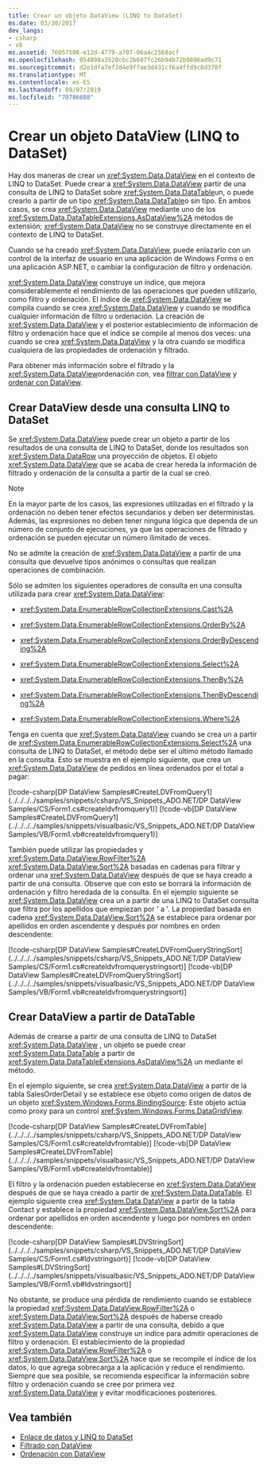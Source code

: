 ```yaml
---
title: Crear un objeto DataView (LINQ to DataSet)
ms.date: 03/30/2017
dev_langs:
- csharp
- vb
ms.assetid: 76057508-e12d-4779-a707-06a4c2568acf
ms.openlocfilehash: 054898a3520cbc2b607fc26b94b72b9896ad9c71
ms.sourcegitcommit: d2e1dfa7ef2d4e9ffae3d431cf6a4ffd9c8d378f
ms.translationtype: MT
ms.contentlocale: es-ES
ms.lasthandoff: 09/07/2019
ms.locfileid: "70786688"
---
```

# <a name="creating-a-dataview-object-linq-to-dataset"></a>Crear un objeto DataView (LINQ to DataSet)
Hay dos maneras de crear un <xref:System.Data.DataView> en el contexto de LINQ to DataSet. Puede crear a <xref:System.Data.DataView> partir de una consulta de LINQ to DataSet sobre <xref:System.Data.DataTable>un, o puede crearlo a partir de un tipo <xref:System.Data.DataTable>o sin tipo. En ambos casos, se crea <xref:System.Data.DataView> mediante uno de los <xref:System.Data.DataTableExtensions.AsDataView%2A> métodos de extensión; <xref:System.Data.DataView> no se construye directamente en el contexto de LINQ to DataSet.  
  
 Cuando se ha creado <xref:System.Data.DataView>, puede enlazarlo con un control de la interfaz de usuario en una aplicación de Windows Forms o en una aplicación ASP.NET, o cambiar la configuración de filtro y ordenación.  
  
 <xref:System.Data.DataView> construye un índice, que mejora considerablemente el rendimiento de las operaciones que pueden utilizarlo, como filtro y ordenación. El índice de <xref:System.Data.DataView> se compila cuando se crea <xref:System.Data.DataView> y cuando se modifica cualquier información de filtro u ordenación. La creación de <xref:System.Data.DataView> y el posterior establecimiento de información de filtro y ordenación hace que el índice se compile al menos dos veces: una cuando se crea <xref:System.Data.DataView> y la otra cuando se modifica cualquiera de las propiedades de ordenación y filtrado.  
  
 Para obtener más información sobre el filtrado y la <xref:System.Data.DataView>ordenación con, vea [filtrar con DataView](filtering-with-dataview-linq-to-dataset.md) y [ordenar con DataView](sorting-with-dataview-linq-to-dataset.md).  
  
## <a name="creating-dataview-from-a-linq-to-dataset-query"></a>Crear DataView desde una consulta LINQ to DataSet  
 Se <xref:System.Data.DataView> puede crear un objeto a partir de los resultados de una consulta de LINQ to DataSet, donde los resultados son <xref:System.Data.DataRow> una proyección de objetos. El objeto <xref:System.Data.DataView> que se acaba de crear hereda la información de filtrado y ordenación de la consulta a partir de la cual se creó.  
  
> [!NOTE]
> En la mayor parte de los casos, las expresiones utilizadas en el filtrado y la ordenación no deben tener efectos secundarios y deben ser deterministas. Además, las expresiones no deben tener ninguna lógica que dependa de un número de conjunto de ejecuciones, ya que las operaciones de filtrado y ordenación se pueden ejecutar un número ilimitado de veces.  
  
 No se admite la creación de <xref:System.Data.DataView> a partir de una consulta que devuelve tipos anónimos o consultas que realizan operaciones de combinación.  
  
 Sólo se admiten los siguientes operadores de consulta en una consulta utilizada para crear <xref:System.Data.DataView>:  
  
- <xref:System.Data.EnumerableRowCollectionExtensions.Cast%2A>  
  
- <xref:System.Data.EnumerableRowCollectionExtensions.OrderBy%2A>  
  
- <xref:System.Data.EnumerableRowCollectionExtensions.OrderByDescending%2A>  
  
- <xref:System.Data.EnumerableRowCollectionExtensions.Select%2A>  
  
- <xref:System.Data.EnumerableRowCollectionExtensions.ThenBy%2A>  
  
- <xref:System.Data.EnumerableRowCollectionExtensions.ThenByDescending%2A>  
  
- <xref:System.Data.EnumerableRowCollectionExtensions.Where%2A>  
  
 Tenga en cuenta que <xref:System.Data.DataView> cuando se crea un a partir de <xref:System.Data.EnumerableRowCollectionExtensions.Select%2A> una consulta de LINQ to DataSet, el método debe ser el último método llamado en la consulta. Esto se muestra en el ejemplo siguiente, que crea un <xref:System.Data.DataView> de pedidos en línea ordenados por el total a pagar:  
  
 [!code-csharp[DP DataView Samples#CreateLDVFromQuery1](../../../../samples/snippets/csharp/VS_Snippets_ADO.NET/DP DataView Samples/CS/Form1.cs#createldvfromquery1)]
 [!code-vb[DP DataView Samples#CreateLDVFromQuery1](../../../../samples/snippets/visualbasic/VS_Snippets_ADO.NET/DP DataView Samples/VB/Form1.vb#createldvfromquery1)]  
  
 También puede utilizar las propiedades y <xref:System.Data.DataView.RowFilter%2A> <xref:System.Data.DataView.Sort%2A> basadas en cadenas para filtrar y ordenar una <xref:System.Data.DataView> después de que se haya creado a partir de una consulta. Observe que con esto se borrará la información de ordenación y filtro heredada de la consulta. En el ejemplo siguiente se <xref:System.Data.DataView> crea un a partir de una LINQ to DataSet consulta que filtra por los apellidos que empiezan por ' a '. La propiedad basada en cadena <xref:System.Data.DataView.Sort%2A> se establece para ordenar por apellidos en orden ascendente y después por nombres en orden descendente:  
  
 [!code-csharp[DP DataView Samples#CreateLDVFromQueryStringSort](../../../../samples/snippets/csharp/VS_Snippets_ADO.NET/DP DataView Samples/CS/Form1.cs#createldvfromquerystringsort)]
 [!code-vb[DP DataView Samples#CreateLDVFromQueryStringSort](../../../../samples/snippets/visualbasic/VS_Snippets_ADO.NET/DP DataView Samples/VB/Form1.vb#createldvfromquerystringsort)]  
  
## <a name="creating-a-dataview-from-a-datatable"></a>Crear DataView a partir de DataTable  
 Además de crearse a partir de una consulta de LINQ to DataSet <xref:System.Data.DataView> , un objeto se puede crear <xref:System.Data.DataTable> a partir de <xref:System.Data.DataTableExtensions.AsDataView%2A> un mediante el método.  
  
 En el ejemplo siguiente, se crea <xref:System.Data.DataView> a partir de la tabla SalesOrderDetail y se establece ese objeto como origen de datos de un objeto <xref:System.Windows.Forms.BindingSource>: Este objeto actúa como proxy para un control <xref:System.Windows.Forms.DataGridView>.  
  
 [!code-csharp[DP DataView Samples#CreateLDVFromTable](../../../../samples/snippets/csharp/VS_Snippets_ADO.NET/DP DataView Samples/CS/Form1.cs#createldvfromtable)]
 [!code-vb[DP DataView Samples#CreateLDVFromTable](../../../../samples/snippets/visualbasic/VS_Snippets_ADO.NET/DP DataView Samples/VB/Form1.vb#createldvfromtable)]  
  
 El filtro y la ordenación pueden establecerse en <xref:System.Data.DataView> después de que se haya creado a partir de <xref:System.Data.DataTable>. El ejemplo siguiente crea <xref:System.Data.DataView> a partir de la tabla Contact y establece la propiedad <xref:System.Data.DataView.Sort%2A> para ordenar por apellidos en orden ascendente y luego por nombres en orden descendente:  
  
 [!code-csharp[DP DataView Samples#LDVStringSort](../../../../samples/snippets/csharp/VS_Snippets_ADO.NET/DP DataView Samples/CS/Form1.cs#ldvstringsort)]
 [!code-vb[DP DataView Samples#LDVStringSort](../../../../samples/snippets/visualbasic/VS_Snippets_ADO.NET/DP DataView Samples/VB/Form1.vb#ldvstringsort)]  
  
 No obstante, se produce una pérdida de rendimiento cuando se establece la propiedad <xref:System.Data.DataView.RowFilter%2A> o <xref:System.Data.DataView.Sort%2A> después de haberse creado <xref:System.Data.DataView> a partir de una consulta, debido a que <xref:System.Data.DataView> construye un índice para admitir operaciones de filtro y ordenación. El establecimiento de la propiedad <xref:System.Data.DataView.RowFilter%2A> o <xref:System.Data.DataView.Sort%2A> hace que se recompile el índice de los datos, lo que agrega sobrecarga a la aplicación y reduce el rendimiento. Siempre que sea posible, se recomienda especificar la información sobre filtro y ordenación cuando se cree por primera vez <xref:System.Data.DataView> y evitar modificaciones posteriores.  
  
## <a name="see-also"></a>Vea también

- [Enlace de datos y LINQ to DataSet](data-binding-and-linq-to-dataset.md)
- [Filtrado con DataView](filtering-with-dataview-linq-to-dataset.md)
- [Ordenación con DataView](sorting-with-dataview-linq-to-dataset.md)

